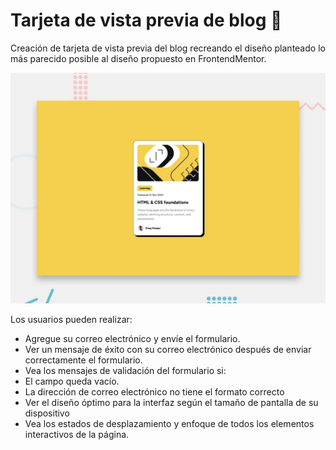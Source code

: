 #  Tarjeta de vista previa de blog 📝

Creación de tarjeta de vista previa del blog recreando el diseño planteado lo más parecido posible al diseño propuesto en FrontendMentor.

![Design preview for the Blog preview card coding challenge](./design/desktop-preview.jpg)

Los usuarios pueden realizar:
- Agregue su correo electrónico y envíe el formulario.
- Ver un mensaje de éxito con su correo electrónico después de enviar correctamente el formulario.
- Vea los mensajes de validación del formulario si:
- El campo queda vacío.
- La dirección de correo electrónico no tiene el formato correcto
- Ver el diseño óptimo para la interfaz según el tamaño de pantalla de su dispositivo
- Vea los estados de desplazamiento y enfoque de todos los elementos interactivos de la página.
